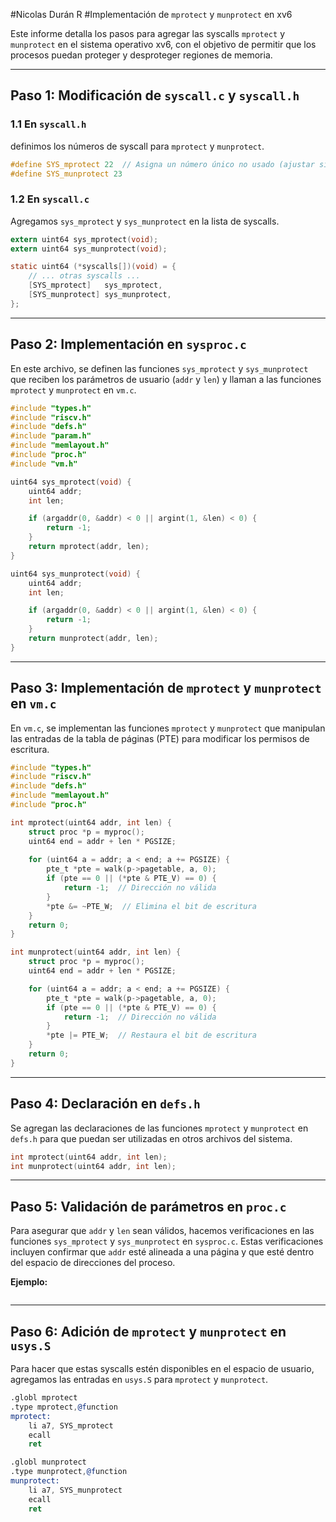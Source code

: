 #Nicolas Durán R 
#Implementación de `mprotect` y `munprotect` en xv6

Este informe detalla los pasos para agregar las syscalls `mprotect` y `munprotect` en el sistema operativo xv6, con el objetivo de permitir que los procesos puedan proteger y desproteger regiones de memoria.

---

## Paso 1: Modificación de `syscall.c` y `syscall.h`

### 1.1 En `syscall.h`
definimos los números de syscall para `mprotect` y `munprotect`.

```c
#define SYS_mprotect 22  // Asigna un número único no usado (ajustar si necesario)
#define SYS_munprotect 23
```

### 1.2 En `syscall.c`
Agregamos `sys_mprotect` y `sys_munprotect` en la lista de syscalls.

```c
extern uint64 sys_mprotect(void);
extern uint64 sys_munprotect(void);

static uint64 (*syscalls[])(void) = {
    // ... otras syscalls ...
    [SYS_mprotect]   sys_mprotect,
    [SYS_munprotect] sys_munprotect,
};
```

---

## Paso 2: Implementación en `sysproc.c`

En este archivo, se definen las funciones `sys_mprotect` y `sys_munprotect` que reciben los parámetros de usuario (`addr` y `len`) y llaman a las funciones `mprotect` y `munprotect` en `vm.c`.

```c
#include "types.h"
#include "riscv.h"
#include "defs.h"
#include "param.h"
#include "memlayout.h"
#include "proc.h"
#include "vm.h"

uint64 sys_mprotect(void) {
    uint64 addr;
    int len;

    if (argaddr(0, &addr) < 0 || argint(1, &len) < 0) {
        return -1;
    }
    return mprotect(addr, len);
}

uint64 sys_munprotect(void) {
    uint64 addr;
    int len;

    if (argaddr(0, &addr) < 0 || argint(1, &len) < 0) {
        return -1;
    }
    return munprotect(addr, len);
}
```

---

## Paso 3: Implementación de `mprotect` y `munprotect` en `vm.c`

En `vm.c`, se implementan las funciones `mprotect` y `munprotect` que manipulan las entradas de la tabla de páginas (PTE) para modificar los permisos de escritura.

```c
#include "types.h"
#include "riscv.h"
#include "defs.h"
#include "memlayout.h"
#include "proc.h"

int mprotect(uint64 addr, int len) {
    struct proc *p = myproc();
    uint64 end = addr + len * PGSIZE;
    
    for (uint64 a = addr; a < end; a += PGSIZE) {
        pte_t *pte = walk(p->pagetable, a, 0);
        if (pte == 0 || (*pte & PTE_V) == 0) {
            return -1;  // Dirección no válida
        }
        *pte &= ~PTE_W;  // Elimina el bit de escritura
    }
    return 0;
}

int munprotect(uint64 addr, int len) {
    struct proc *p = myproc();
    uint64 end = addr + len * PGSIZE;

    for (uint64 a = addr; a < end; a += PGSIZE) {
        pte_t *pte = walk(p->pagetable, a, 0);
        if (pte == 0 || (*pte & PTE_V) == 0) {
            return -1;  // Dirección no válida
        }
        *pte |= PTE_W;  // Restaura el bit de escritura
    }
    return 0;
}
```

---

## Paso 4: Declaración en `defs.h`

Se agregan las declaraciones de las funciones `mprotect` y `munprotect` en `defs.h` para que puedan ser utilizadas en otros archivos del sistema.

```c
int mprotect(uint64 addr, int len);
int munprotect(uint64 addr, int len);
```

---

## Paso 5: Validación de parámetros en `proc.c`

Para asegurar que `addr` y `len` sean válidos, hacemos verificaciones en las funciones `sys_mprotect` y `sys_munprotect` en `sysproc.c`. Estas verificaciones incluyen confirmar que `addr` esté alineada a una página y que esté dentro del espacio de direcciones del proceso.

**Ejemplo:**

```c

```

---

## Paso 6: Adición de `mprotect` y `munprotect` en `usys.S`

Para hacer que estas syscalls estén disponibles en el espacio de usuario, agregamos las entradas en `usys.S` para `mprotect` y `munprotect`.

```asm
.globl mprotect
.type mprotect,@function
mprotect:
    li a7, SYS_mprotect
    ecall
    ret

.globl munprotect
.type munprotect,@function
munprotect:
    li a7, SYS_munprotect
    ecall
    ret
```




